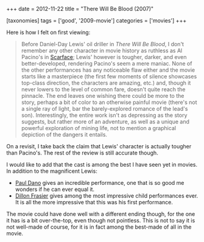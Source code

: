 +++
date = 2012-11-22
title = "There Will Be Blood (2007)"

[taxonomies]
tags = ['good', '2009-movie']
categories = ['movies']
+++

Here is how I felt on first viewing:

> Before Daniel-Day Lewis\' oil driller in *There Will Be Blood*, I
> don\'t remember any other character in movie history as ruthless as Al
> Pacino\'s in [Scarface]; Lewis\' however is tougher, darker, and even
> better-developed, rendering Pacino\'s seem a mere maniac. None of the
> other performances has any noticeable flaw either and the movie starts
> like a masterpiece (the first few moments of silence showcases
> top-class direction, the characters are amazing, etc.) and, though it
> never lowers to the level of common fare, doesn\'t quite reach the
> pinnacle. The end leaves one wishing there could be more to the story,
> perhaps a bit of color to an otherwise painful movie (there\'s not a
> single ray of light, bar the barely-explored romance of the lead\'s
> son). Interestingly, the entire work isn\'t as depressing as the story
> suggests, but rather more of an adventure, as well as a unique and
> powerful exploration of mining life, not to mention a graphical
> depiction of the dangers it entails.

On a revisit, I take back the claim that Lewis\' character is actually
tougher than Pacino\'s. The rest of the review is still accurate though.

I would like to add that the cast is among the best I have seen yet in
movies. In addition to the magnificent Lewis:

-   [Paul Dano] gives an incredible performance, one that is so good me
    wonders if he can ever equal it.
-   [Dillon Frasier] gives among the most impressive child performances
    ever. It is all the more impressive that this was his first
    performance.

The movie could have done well with a different ending though, for the
one it has is a bit over-the-top, even though not pointless. This is not
to say it is not well-made of course, for it is in fact among the
best-made of all in the movie.

  [Scarface]: http://movies.tshepang.net/recent-movies-2007-11-05
  [Paul Dano]: http://en.wikipedia.org/wiki/Paul_Dano
  [Dillon Frasier]: http://en.wikipedia.org/wiki/Dillon_Freasier
